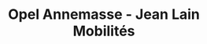 ---
title: "Opel Annemasse - Jean Lain Mobilités"
url: /vetraz-monthoux/opel-annemasse-jean-lain-mobilites/
shop: Autohaus
---